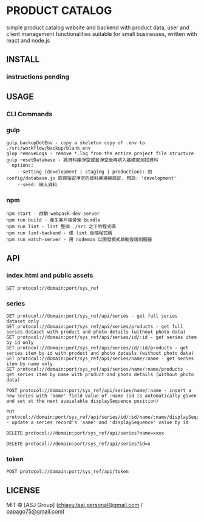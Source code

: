 # PRODUCT CATALOG
simple product catalog website and backend with product data, user and client management functionalities suitable for small businesses, written with react and node.js

## INSTALL

### instructions pending

## USAGE
### CLI Commands
### gulp
```
gulp backupDotEnv - copy a skeleton copy of .env to ./src/workflow/backup/blank.env
glup removeLogs - remove *.log from the entire project file structure
gulp resetDatabase - 將資料庫淨空或者淨空後再填入基礎或測試資料
  options:
    --setting (development | staging | production): 由 config/database.js 取得指定淨空的資料庫連線設定. 預設: 'development'
    --seed: 植入資料
```

### npm
```
npm start - 啟動 webpack-dev-server
npm run build - 產生客戶端骨架 bundle
npm run lint - lint 整個 ./src 之下的程式碼
npm run lint-backend - 僅 lint 後端程式碼
npm run watch-server - 用 nodemon 以開發模式啟動後端伺服器
```

## API
### index.html and public assets
```
GET protocol://domain:port/sys_ref
```

### series
```
GET protocol://domain:port/sys_ref/api/series - get full series dataset only
GET protocol://domain:port/sys_ref/api/series/products - get full series dataset with product and photo details (without photo data)
GET protocol://domain:port/sys_ref/api/series/id/:id - get series item by id only
GET protocol://domain:port/sys_ref/api/series/id/:id/products - get series item by id with product and photo details (without photo data)
GET protocol://domain:port/sys_ref/api/series/name/:name - get series item by name only
GET protocol://domain:port/sys_ref/api/series/name/:name/products - get series item by name with product and photo details (without photo data)

POST protocol://domain:port/sys_ref/api/series/name/:name - insert a new series with 'name' field value of :name (id is automatically given and set at the next avaialable displaySequence position)

PUT protocol://domain:port/sys_ref/api/series/id/:id/name/:name/displaySequence/:displaySequence - update a series record's 'name' and 'displaySequence' value by id

DELETE protocol://domain:port/sys_ref/api/series?name=xxxx

DELETE protocol://domain:port/sys_ref/api/series?id=x

```

### token
```
POST protocol://domain:port/sys_ref/api/token
```

## LICENSE
MIT © [ASJ Group] (chiayu.tsai.personal@gmail.com / papago75@gmail.com)
